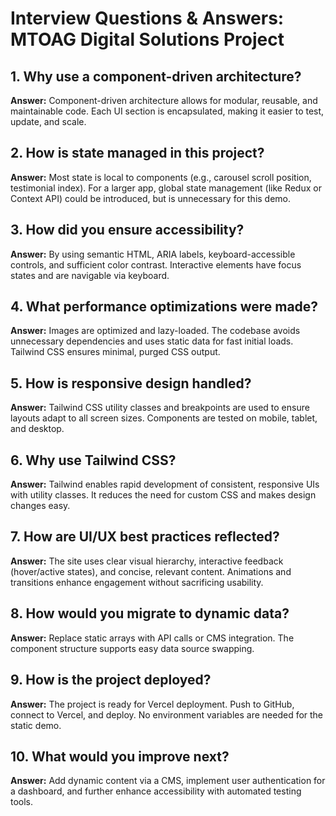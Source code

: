 # Interview Questions & Answers: MTOAG Digital Solutions Project

## 1. Why use a component-driven architecture?

**Answer:** Component-driven architecture allows for modular, reusable, and maintainable code. Each UI section is encapsulated, making it easier to test, update, and scale.

## 2. How is state managed in this project?

**Answer:** Most state is local to components (e.g., carousel scroll position, testimonial index). For a larger app, global state management (like Redux or Context API) could be introduced, but is unnecessary for this demo.

## 3. How did you ensure accessibility?

**Answer:** By using semantic HTML, ARIA labels, keyboard-accessible controls, and sufficient color contrast. Interactive elements have focus states and are navigable via keyboard.

## 4. What performance optimizations were made?

**Answer:** Images are optimized and lazy-loaded. The codebase avoids unnecessary dependencies and uses static data for fast initial loads. Tailwind CSS ensures minimal, purged CSS output.

## 5. How is responsive design handled?

**Answer:** Tailwind CSS utility classes and breakpoints are used to ensure layouts adapt to all screen sizes. Components are tested on mobile, tablet, and desktop.

## 6. Why use Tailwind CSS?

**Answer:** Tailwind enables rapid development of consistent, responsive UIs with utility classes. It reduces the need for custom CSS and makes design changes easy.

## 7. How are UI/UX best practices reflected?

**Answer:** The site uses clear visual hierarchy, interactive feedback (hover/active states), and concise, relevant content. Animations and transitions enhance engagement without sacrificing usability.

## 8. How would you migrate to dynamic data?

**Answer:** Replace static arrays with API calls or CMS integration. The component structure supports easy data source swapping.

## 9. How is the project deployed?

**Answer:** The project is ready for Vercel deployment. Push to GitHub, connect to Vercel, and deploy. No environment variables are needed for the static demo.

## 10. What would you improve next?

**Answer:** Add dynamic content via a CMS, implement user authentication for a dashboard, and further enhance accessibility with automated testing tools.
